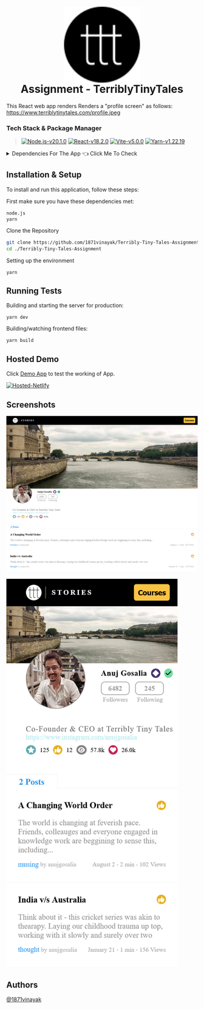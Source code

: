 <p align="center" style="margin-bottom: 0px !important;">
  <img width="200" src="https://raw.githubusercontent.com/1871vinayak/Assignment-TerriblyTinyTales/f32b5af956883f348c091df28be0440f7c4623bd/Frontend/src/assets/ttt-black.svg" alt="TerriblyTinyTales" align="center">
</p>
 <h1 align="center" style="margin-top: 0px;">Assignment - TerriblyTinyTales</h1>

This React web app renders Renders a "profile screen" as follows: https://www.terriblytinytales.com/profile.jpeg 

### Tech Stack & Package Manager
>[![Node.js-v20.1.0](https://img.shields.io/badge/Node.js-v20.1.0-success?style=flat&logo=node.js)]()
[![React-v18.2.0](https://img.shields.io/badge/React-v18.2.0-success?style=flat&logo=react)]()
[![Vite-v5.0.0](https://img.shields.io/badge/Vite-v5.0.0-success?style=flat&logo=vite)]()
[![Yarn-v1.22.19](https://img.shields.io/badge/Yarn-v1.22.19-success?style=flat&logo=yarn)]()

<details>
  <summary>Dependencies For The App  👈 Click Me To Check</summary>
  
  ### dependencies
    "@fortawesome/fontawesome-svg-core": "^6.4.2",
    "@fortawesome/free-solid-svg-icons": "^6.4.2",
    "@fortawesome/react-fontawesome": "^0.2.0",
    "react": "^18.2.0",
    "react-dom": "^18.2.0",
    "styled-components": "^6.1.1"
  ### devDependencies
    "@types/react": "^18.2.37",
    "@types/react-dom": "^18.2.15",
    "@vitejs/plugin-react": "^4.2.0",
    "eslint": "^8.53.0",
    "eslint-plugin-react": "^7.33.2",
    "eslint-plugin-react-hooks": "^4.6.0",
    "eslint-plugin-react-refresh": "^0.4.4",
    "vite": "^5.0.0"
  ### Example Adding Dependencies
  ```bash
  yarn add 'Dependencie-Name' -> yarn add axios
  ```
</details>

## Installation & Setup

To install and run this application, follow these steps:

First make sure you have these dependencies met:

    node.js
    yarn

Clone the Repository

```bash
git clone https://github.com/1871vinayak/Terribly-Tiny-Tales-Assignment.git
cd ./Terribly-Tiny-Tales-Assignment
```
Setting up the environment
```
yarn
```

## Running Tests

Building and starting the server for production:

```
yarn dev
```

Building/watching frontend files:
```
yarn build
```

## Hosted Demo

Click [Demo App](https://terriblytinytales-stories.netlify.app/) to test the working of App.

[![Hosted-Netlify](https://img.shields.io/badge/Hosted-Netlify-success?style=for-the-badge&logo=netlify)](https://terriblytinytales-stories.netlify.app/)

## Screenshots

![Stories Screenshot](https://raw.githubusercontent.com/1871vinayak/Terribly-Tiny-Tales-Assignment/main/Screenshots/Screenshot%20(2).png)


![Srories-MobileView Screenshot](https://raw.githubusercontent.com/1871vinayak/Terribly-Tiny-Tales-Assignment/main/Screenshots/Screenshot%20(1).png)
## Authors

[@1871vinayak](https://github.com/1871vinayak)
